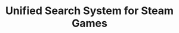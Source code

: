 ---
layout: post
title: Unified Search System for Steam Games
current: false
publish_date: 2022-01-07
tags: [university]
technologies: [apache_solr, python, pandas]
description:
    "Aggregates Steam game data from multiple sources (public datasets, APIs, website scraping),
    allowing for more complex queries and searches."
repository: https://github.com/GoncaloPascoal/pri-proj
---